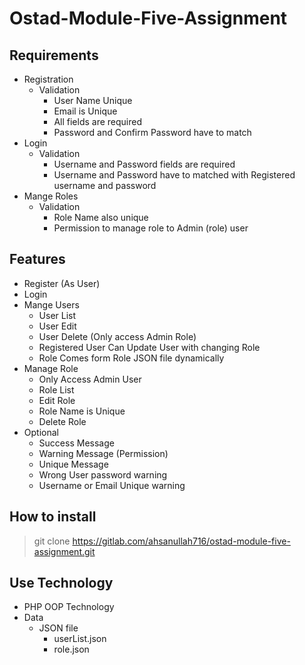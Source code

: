 # Ostad-Module-Five-Assignment

## Requirements

- Registration
    - Validation
        - User Name Unique
        - Email is Unique
        - All fields are required
        - Password and Confirm Password have to match
- Login
    - Validation
        - Username and Password fields are required
        - Username and Password have to matched with Registered username and password
- Mange Roles
    - Validation
        - Role Name also unique
        - Permission to manage role to Admin (role) user

## Features
- Register (As User)
- Login
- Mange Users
    - User List
    - User Edit
    - User Delete (Only access Admin Role)
    - Registered User Can Update User with changing Role
    - Role Comes form Role JSON file dynamically
- Manage Role
    - Only Access Admin User
    - Role List
    - Edit Role
    - Role Name is Unique
    - Delete Role
- Optional
    - Success Message
    - Warning Message (Permission)
    - Unique Message
    - Wrong User password warning
    - Username or Email Unique warning

## How to install
> git clone https://gitlab.com/ahsanullah716/ostad-module-five-assignment.git

## Use Technology
- PHP OOP Technology 
- Data
    - JSON file
        - userList.json
        - role.json

